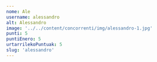 ```yaml
---
nome: Ale
username: alessandro
alt: Alessandro
image: '../../content/concorrenti/img/alessandro-1.jpg'
punti: 5
puntiEnero: 5
urtarrilekoPuntuak: 5
slug: 'alessandro'
---
```

